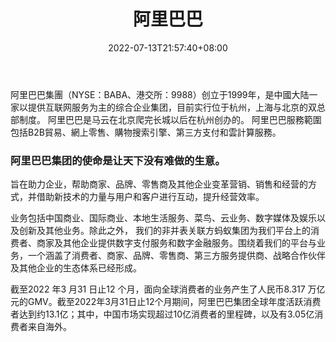 ﻿---
weight: 
title: "阿里巴巴"
description: "阿里巴巴集團（NYSE：BABA、港交所：9988）创立于1999年，是中國大陆一家以提供互联网服务为主的综合企业集团，目前实行位于杭州，上海与北京的双总部制度。 阿里巴巴是马云在北京爬完长城以后在杭州创办的。 阿里巴巴服務範圍包括B2B貿易、網上零售、購物搜索引擎、第三方支付和雲計算服務。"
date: 2022-07-13T21:57:40+08:00
lastmod: 2022-07-13T16:45:40+08:00
draft: false
authors: ["MineW"]
featuredImage: "258.png"
link: "https://www.alibabagroup.com/cn/global/home"
tags: ["阿里巴巴","基础设施"]
categories: ["navigation"]
navigation: ["基础设施"]
lightgallery: true
toc: true
pinned: false
recommend: false
recommend1: false
---
阿里巴巴集團（NYSE：BABA、港交所：9988）创立于1999年，是中國大陆一家以提供互联网服务为主的综合企业集团，目前实行位于杭州，上海与北京的双总部制度。 阿里巴巴是马云在北京爬完长城以后在杭州创办的。 阿里巴巴服務範圍包括B2B貿易、網上零售、購物搜索引擎、第三方支付和雲計算服務。

### 阿里巴巴集团的使命是让天下没有难做的生意。

旨在助力企业，帮助商家、品牌、零售商及其他企业变革营销、销售和经营的方式，并借助新技术的力量与用户和客户进行互动，提升经营效率。

业务包括中国商业、国际商业、本地生活服务、菜鸟、云业务、数字媒体及娱乐以及创新及其他业务。除此之外， 我们的非并表关联方蚂蚁集团为我们平台上的消费者、商家及其他企业提供数字支付服务和数字金融服务。围绕着我们的平台与业务，一个涵盖了消费者、商家、品牌、零售商、第三方服务提供商、战略合作伙伴及其他企业的生态体系已经形成。

截至2022 年3 月31 日止12 个月，面向全球消费者的业务产生了人民币8.317 万亿元的GMV。截至2022年3月31日止12个月期间，阿里巴巴集团全球年度活跃消费者达到约13.1亿；其中，中国市场实现超过10亿消费者的里程碑，以及有3.05亿消费者来自海外。